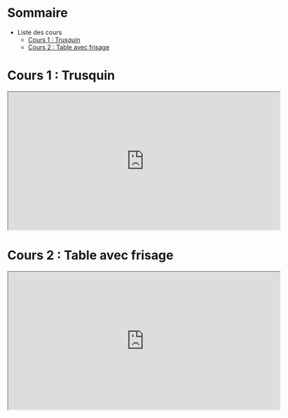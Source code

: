 <!-- TITLE: Cours de CAO / DAO -->
<!-- SUBTITLE: Page d'accueil des cours de CAO / DAO -->

# Sommaire
* Liste des cours
	* [Cours 1 : Trusquin](#cours_1)
	* [Cours 2 : Table avec frisage](#cours_2)

<a name="cours_1"/>

# Cours 1 : Trusquin

<div align="center">
    <iframe width="620" height="315"
        src="https://drive.google.com/file/d/1AMiGmk2TbI-Y7sSWg_0lPGJRL6XJ7_9Z/preview">
    </iframe>
</div>

<a name="cours_2"/>

# Cours 2 : Table avec frisage

<div align="center">
    <iframe width="620" height="315"
        src="https://drive.google.com/file/d/1YeQHV0DCLd1DnQyPOcS1Wo2ECWDSdIwS/preview">
    </iframe>
</div>

